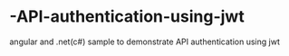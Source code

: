 # -API-authentication-using-jwt
angular and .net(c#) sample to demonstrate API authentication using jwt

